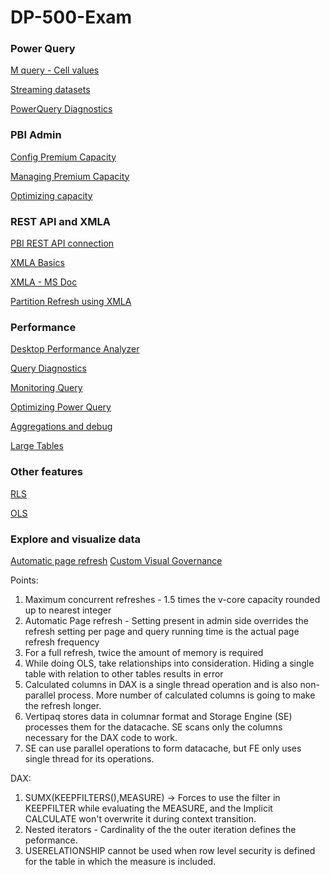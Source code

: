# DP-500-Exam

### Power Query
[M query - Cell values](https://blog.crossjoin.co.uk/2015/09/15/referencing-individual-cell-values-from-tables-in-power-query/)

[Streaming datasets](https://blog.crossjoin.co.uk/category/power-query/page/15/)

[PowerQuery Diagnostics](https://docs.microsoft.com/en-us/power-query/recordingquerydiagnostics)

### PBI Admin
[Config Premium Capacity](https://docs.microsoft.com/en-us/power-bi/enterprise/service-admin-premium-manage)

[Managing Premium Capacity](https://docs.microsoft.com/en-us/power-bi/enterprise/service-admin-premium-manage)

[Optimizing capacity](https://docs.microsoft.com/en-us/power-bi/enterprise/service-premium-capacity-optimize)

### REST API and XMLA
[PBI REST API connection](https://www.sqlshack.com/how-to-access-power-bi-rest-apis-programmatically/)

[XMLA Basics](https://radacad.com/what-is-the-xmla-endpoint-for-power-bi-and-why-should-i-care)

[XMLA - MS Doc](https://docs.microsoft.com/en-us/power-bi/enterprise/service-premium-connect-tools)

[Partition Refresh using XMLA](https://sqlserverbi.blog/2021/12/27/hybrid-tables-incremental-refresh-and-table-partitioning-in-power-bi/)

### Performance
[Desktop Performance Analyzer](https://docs.microsoft.com/en-us/power-bi/create-reports/desktop-performance-analyzer)

[Query Diagnostics](https://blog.crossjoin.co.uk/2020/05/21/monitoring-power-query-memory-usage-with-query-diagnostics-in-power-bi/)

[Monitoring Query](https://www.jamesserra.com/archive/2020/05/monitoring-power-bi/)

[Optimizing Power Query](https://blog.crossjoin.co.uk/2020/05/31/optimising-the-performance-of-power-query-merges-in-power-bi-part-1/)

[Aggregations and debug](https://www.antmanbi.com/post/getting-started-with-aggregations-in-power-bi-part-1)

[Large Tables](https://sqlserverbi.blog/2021/06/01/doing-power-bi-the-right-way-10-designing-and-managing-large-datasets/)

### Other features
[RLS](https://www.antmanbi.com/post/create-static-row-level-security-in-power-bi)

[OLS](https://youtu.be/8s3MByrZJgg)

### Explore and visualize data
[Automatic page refresh](https://docs.microsoft.com/en-us/power-bi/create-reports/desktop-automatic-page-refresh)
[Custom Visual Governance](https://powerbi.microsoft.com/en-us/blog/how-to-govern-power-bi-visuals-inside-your-organization/)

Points:
1. Maximum concurrent refreshes - 1.5 times the v-core capacity rounded up to nearest integer
2. Automatic Page refresh - Setting present in admin side overrides the refresh setting per page and query running time is the actual page refresh frequency
3. For a full refresh, twice the amount of memory is required
4. While doing OLS, take relationships into consideration. Hiding a single table with relation to other tables results in error
5. Calculated columns in DAX is a single thread operation and is also non-parallel process. More number of calculated columns is going to make the refresh longer.
6. Vertipaq stores data in columnar format and Storage Engine (SE) processes them for the datacache. SE scans only the columns necessary for the DAX code to work. 
7. SE can use parallel operations to form datacache, but FE only uses single thread for its operations. 

DAX:
1. SUMX(KEEPFILTERS(),MEASURE) -> Forces to use the filter in KEEPFILTER while evaluating the MEASURE, and the Implicit CALCULATE won't overwrite it during context transition.
2. Nested iterators - Cardinality of the the outer iteration defines the peformance. 
3. USERELATIONSHIP cannot be used when row level security is defined for the table in which the measure is included.

